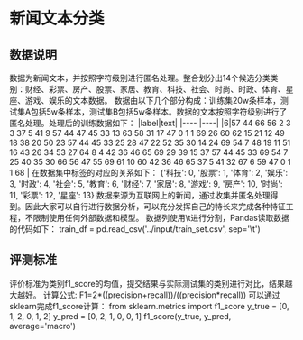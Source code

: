 # 新闻文本分类
## 数据说明
数据为新闻文本，并按照字符级别进行匿名处理。整合划分出14个候选分类类别：财经、彩票、房产、股票、家居、教育、科技、社会、时尚、时政、体育、星座、游戏、娱乐的文本数据。
数据由以下几个部分构成：训练集20w条样本，测试集A包括5w条样本，测试集B包括5w条样本。数据的文本按照字符级别进行了匿名处理。处理后的训练数据如下：
|label|text|
|---- |----|
|6|57 44 66 56 2 3 3 37 5 41 9 57 44 47 45 33 13 63 58 31 17 47 0 1 1 69 26 60 62 15 21 12 49 18 38 20 50 23 57 44 45 33 25 28 47 22 52 35 30 14 24 69 54 7 48 19 11 51 16 43 26 34 53 27 64 8 4 42 36 46 65 69 29 39 15 37 57 44 45 33 69 54 7 25 40 35 30 66 56 47 55 69 61 10 60 42 36 46 65 37 5 41 32 67 6 59 47 0 1 1 68 |
在数据集中标签的对应的关系如下：
{'科技': 0, '股票': 1, '体育': 2, '娱乐': 3, '时政': 4, '社会': 5, '教育': 6, '财经': 7, '家居': 8, '游戏': 9, '房产': 10, '时尚': 11, '彩票': 12, '星座': 13}
数据来源为互联网上的新闻，通过收集并匿名处理得到。因此大家可以自行进行数据分析，可以充分发挥自己的特长来完成各种特征工程，不限制使用任何外部数据和模型。
数据列使用\t进行分割，Pandas读取数据的代码如下：
train_df = pd.read_csv('../input/train_set.csv', sep='\t')
## 评测标准
评价标准为类别f1_score的均值，提交结果与实际测试集的类别进行对比，结果越大越好。
计算公式:
F1=2*((precision+recall))/((precision*recall))
可以通过sklearn完成f1_score计算：
from sklearn.metrics import f1_score
y_true = [0, 1, 2, 0, 1, 2]
y_pred = [0, 2, 1, 0, 0, 1]
f1_score(y_true, y_pred, average='macro')
